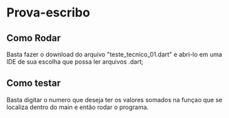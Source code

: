 # Prova-escribo

## Como Rodar

Basta fazer o download do arquivo "teste_tecnico_01.dart" e abri-lo em uma IDE de sua escolha que possa ler arquivos .dart;

## Como testar

Basta digitar o numero que deseja ter os valores somados na funçao que se localiza dentro do main e então rodar o programa.

